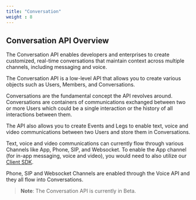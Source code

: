 ```yaml
---
title: "Conversation"
weight : 8
---
```


## Conversation API Overview

The Conversation API enables developers and enterprises to create customized, real-time conversations that maintain context across multiple channels, including messaging and voice.

The Conversation API is a low-level API that allows you to create various objects such as Users, Members, and Conversations.

Conversations are the fundamental concept the API revolves around. Conversations are containers of communications exchanged between two or more Users which could be a single interaction or the history of all interactions between them.

The API also allows you to create Events and Legs to enable text, voice and video communications between two Users and store them in Conversations.

Text, voice and video communications can currently flow through various Channels like App, Phone, SIP, and Websocket. To enable the App channel (for in-app messaging, voice and video), you would need to also utilize our [Client SDK](https://developer.nexmo.com/client-sdk/overview).

Phone, SIP and Websocket Channels are enabled through the Voice API and they all flow into Conversations.

> **Note**: The Conversation API is currently in Beta.